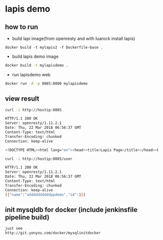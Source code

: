 # lapis demo

## how to run

* build lapi image(from openresty and with luarock install lapis)

```shell
docker build -t mylapis2 -f Dockerfile-base . 
```

* build lapis demo image

```bash
docker build -t mylapisdemo .
```

* run lapisdemo web

```bash
docker run -d -p 8085:8080 mylapisdemo
```

## view result

```bash
curl -i http://hostip:8085

HTTP/1.1 200 OK
Server: openresty/1.11.2.1
Date: Thu, 22 Mar 2018 06:56:37 GMT
Content-Type: text/html
Transfer-Encoding: chunked
Connection: keep-alive

<!DOCTYPE HTML><html lang="en"><head><title>Lapis Page</title></head><body>Welcome to Lapis 1.6.0</body></html>%

curl -i http://hostip:8085/user

HTTP/1.1 200 OK
Server: openresty/1.11.2.1
Date: Thu, 22 Mar 2018 06:56:37 GMT
Content-Type: text/html
Transfer-Encoding: chunked
Connection: keep-alive
[{"name":"addddddddddppdemo","id":1}]

```

## init mysqldb for docker (include jenkinsfile pipeline build)

```bash
just see
http://git.yonyou.com/docker/mysqlinitdocker
```